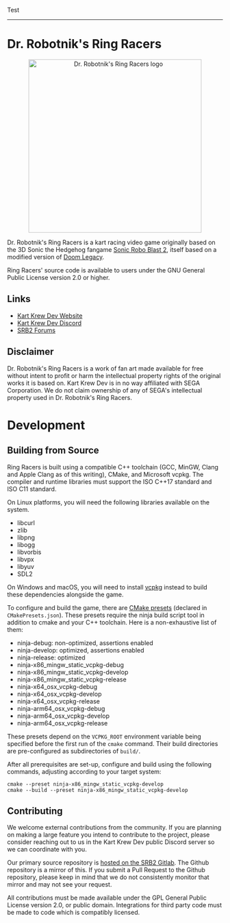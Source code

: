 Test
___
# Dr. Robotnik's Ring Racers

<p align="center">
  <a href="https://www.kartkrew.org">
    <img src="docs/logo.png" width="404" style="image-rendering:pixelated" alt="Dr. Robotnik's Ring Racers logo">
  </a>
</p>

Dr. Robotnik's Ring Racers is a kart racing video game originally based on the 3D Sonic the Hedgehog fangame [Sonic Robo Blast 2](https://srb2.org/), itself based on a modified version of [Doom Legacy](http://doomlegacy.sourceforge.net/).

Ring Racers' source code is available to users under the GNU General Public License version 2.0 or higher.

## Links

- [Kart Krew Dev Website](https://www.kartkrew.org/)
- [Kart Krew Dev Discord](https://www.kartkrew.org/discord)
- [SRB2 Forums](https://mb.srb2.org/)

## Disclaimer

Dr. Robotnik's Ring Racers is a work of fan art made available for free without intent to profit or harm the intellectual property rights of the original works it is based on. Kart Krew Dev is in no way affiliated with SEGA Corporation. We do not claim ownership of any of SEGA's intellectual property used in Dr. Robotnik's Ring Racers.

# Development

## Building from Source

Ring Racers is built using a compatible C++ toolchain (GCC, MinGW, Clang and Apple Clang as of this writing), CMake, and Microsoft vcpkg. The compiler and runtime libraries must support the ISO C++17 standard and ISO C11 standard.

On Linux platforms, you will need the following libraries available on the system.

- libcurl
- zlib
- libpng
- libogg
- libvorbis
- libvpx
- libyuv
- SDL2

On Windows and macOS, you will need to install [vcpkg] instead to build these dependencies alongside the game.

[vcpkg]: https://vcpkg.io/en/

To configure and build the game, there are [CMake presets] (declared in `CMakePresets.json`). These presets require the ninja build script tool in addition to cmake and your C++ toolchain. Here is a non-exhaustive list of them:

- ninja-debug: non-optimized, assertions enabled
- ninja-develop: optimized, assertions enabled
- ninja-release: optimized
- ninja-x86_mingw_static_vcpkg-debug
- ninja-x86_mingw_static_vcpkg-develop
- ninja-x86_mingw_static_vcpkg-release
- ninja-x64_osx_vcpkg-debug
- ninja-x64_osx_vcpkg-develop
- ninja-x64_osx_vcpkg-release
- ninja-arm64_osx_vcpkg-debug
- ninja-arm64_osx_vcpkg-develop
- ninja-arm64_osx_vcpkg-release

[CMake presets]: https://cmake.org/cmake/help/latest/manual/cmake-presets.7.html

These presets depend on the `VCPKG_ROOT` environment variable being specified before the first run of the `cmake` command. Their build directories are pre-configured as subdirectories of `build/`.

After all prerequisites are set-up, configure and build using the following commands, adjusting according to your target system:

    cmake --preset ninja-x86_mingw_static_vcpkg-develop
    cmake --build --preset ninja-x86_mingw_static_vcpkg-develop

## Contributing

We welcome external contributions from the community. If you are planning on making a large feature you intend to contribute to the project, please consider reaching out to us in the Kart Krew Dev public Discord server so we can coordinate with you.

Our primary source repository is [hosted on the SRB2 Gitlab](https://git.do.srb2.org/KartKrew/RingRacers). The Github repository is a mirror of this. If you submit a Pull Request to the Github repository, please keep in mind that we do not consistently monitor that mirror and may not see your request.

All contributions must be made available under the GPL General Public License version 2.0, or public domain. Integrations for third party code must be made to code which is compatibly licensed.

